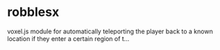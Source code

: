 # robblesx
voxel.js module for automatically teleporting the player back to a known location if they enter a certain region of t…
